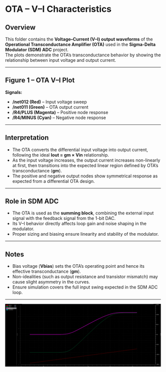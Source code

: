 # OTA – V–I Characteristics

## Overview
This folder contains the **Voltage–Current (V–I) output waveforms** of the **Operational Transconductance Amplifier (OTA)** used in the **Sigma-Delta Modulator (SDM) ADC** project.  
The plots demonstrate the OTA’s transconductance behavior by showing the relationship between input voltage and output current.

---

## Figure 1 – OTA V–I Plot
**Signals:**
- **/net012 (Red)** – Input voltage sweep  
- **/net011 (Green)** – OTA output current  
- **/R4/PLUS (Magenta)** – Positive node response  
- **/R4/MINUS (Cyan)** – Negative node response  

---

## Interpretation
- The OTA converts the differential input voltage into output current, following the ideal **Iout = gm × Vin** relationship.  
- As the input voltage increases, the output current increases non-linearly at first, then transitions into the expected linear region defined by OTA’s transconductance (**gm**).  
- The positive and negative output nodes show symmetrical response as expected from a differential OTA design.  

---

## Role in SDM ADC
- The OTA is used as the **summing block**, combining the external input signal with the feedback signal from the 1-bit DAC.  
- Its V–I behavior directly affects loop gain and noise shaping in the modulator.  
- Proper sizing and biasing ensure linearity and stability of the modulator.  

---

## Notes
- Bias voltage (**Vbias**) sets the OTA’s operating point and hence its effective transconductance (**gm**).  
- Non-idealities (such as output resistance and transistor mismatch) may cause slight asymmetry in the curves.  
- Ensure simulation covers the full input swing expected in the SDM ADC loop.  

---
![Figure 2: OTA V–I Characteristics](https://github.com/priyanshu-saurabh/Sigma-Delta-ADC/blob/main/S-D%20ADC/reports/Operational%20Transconductance%20Amplifier%20(OTA)/V-I%20graph/Figure%202.png)
